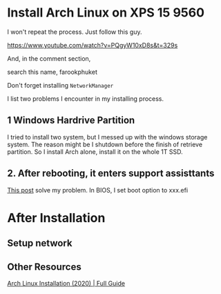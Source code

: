# Install Arch Linux on XPS 15 9560





I won't repeat the process. Just follow this guy. 

https://www.youtube.com/watch?v=PQgyW10xD8s&t=329s



And, in the comment section, 

search this name, farookphuket

Don't forget installing `NetworkManager`



I list two problems I encounter in my installing process.



## 1 Windows Hardrive Partition

I tried to install two system, but I messed up with the windows storage system. The reason might be I shutdown before the finish of retrieve partition. So I install Arch alone, install it on the whole 1T SSD. 



## 2. After rebooting, it enters support assisttants



[This post](https://www.dell.com/community/SupportAssist-for-PCs/Laptop-almost-always-booting-into-SupportAssist/m-p/5708479#M86181) solve my problem. In BIOS, I set boot option to xxx.efi





# After Installation



## Setup network









## Other Resources



[Arch Linux Installation (2020) | Full Guide](youtube.com/watch?v=QMBE5Kxb8Bg)

